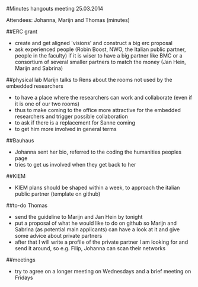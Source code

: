 #Minutes hangouts meeting 25.03.2014

Attendees: Johanna, Marijn and Thomas (minutes)


##ERC grant
- create and get aligned 'visions' and construct a big erc proposal 
- ask experienced people (Robin Boost, NWO, the Italian public partner, people in the faculty) if it is wiser to have a 
big partner like BMC or a consortium of several smaller partners to match the money (Jan Hein, Marijn and Sabrina) 

##physical lab
Marijn talks to Rens about the rooms not used by the embedded researchers
- to have a place where the researchers can work and collaborate (even if it is one of our two rooms)
- thus to make coming to the office more attractive for the embedded researchers and trigger possible collaboration
- to ask if there is a replacement for Sanne coming
- to get him more involved in general terms

##Bauhaus
- Johanna sent her bio, referred to the coding the humanities peoples page
- tries to get us involved when they get back to her

##KIEM
- KIEM plans should be shaped within a week, to approach the italian public partner (template on github)

##to-do Thomas 
- send the guideline to Marijn and Jan Hein by tonight
- put a proposal of what he would like to do on github so Marijn and Sabrina (as potential main applicants) can have a 
look at it and give some advice about private partners
- after that I will write a profile of the private partner I am looking for and send it around, so e.g. Filip, Johanna can
scan their networks

##meetings
- try to agree on a longer meeting on Wednesdays and a brief meeting on Fridays
